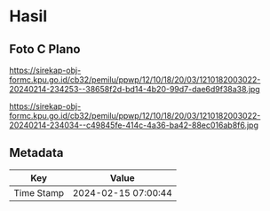 # Hasil

## Foto C Plano

https://sirekap-obj-formc.kpu.go.id/cb32/pemilu/ppwp/12/10/18/20/03/1210182003022-20240214-234253--38658f2d-bd14-4b20-99d7-dae6d9f38a38.jpg

https://sirekap-obj-formc.kpu.go.id/cb32/pemilu/ppwp/12/10/18/20/03/1210182003022-20240214-234034--c49845fe-414c-4a36-ba42-88ec016ab8f6.jpg


## Metadata

| Key        | Value               |
| ---------- | ------------------- |
| Time Stamp | 2024-02-15 07:00:44 |



